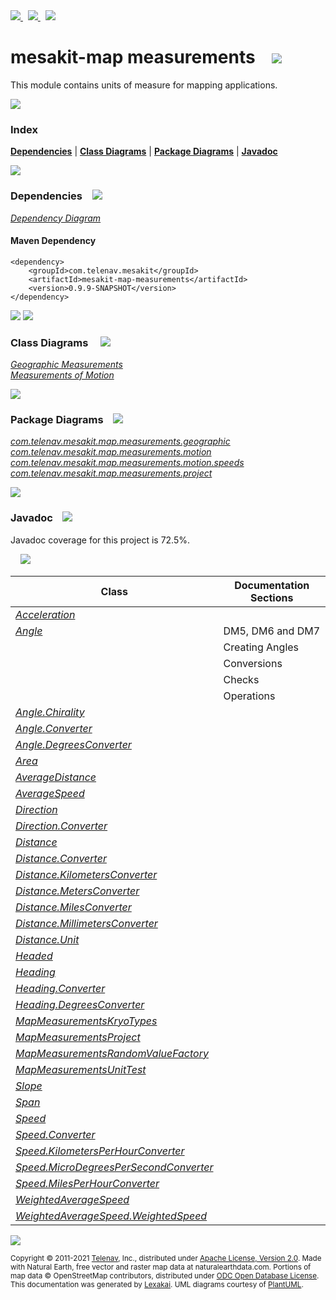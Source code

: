 [//]: # (start-user-text)

<a href="https://www.mesakit.org">
<img src="https://www.kivakit.org/images/web-32.png" srcset="https://www.kivakit.org/images/web-32-2x.png 2x"/>
</a>
&nbsp;
<a href="https://twitter.com/openmesakit">
<img src="https://www.kivakit.org/images/twitter-32.png" srcset="https://www.kivakit.org/images/twitter-32-2x.png 2x"/>
</a>
&nbsp;
<a href="https://mesakit.zulipchat.com">
<img src="https://www.kivakit.org/images/zulip-32.png" srcset="https://www.kivakit.org/images/zulip-32-2x.png 2x"/>
</a>

[//]: # (end-user-text)

# mesakit-map measurements &nbsp;&nbsp; <img src="https://www.mesakit.org/images/ruler-32.png" srcset="https://www.mesakit.org/images/ruler-32-2x.png 2x"/>

This module contains units of measure for mapping applications.

<img src="https://www.kivakit.org/images/horizontal-line-512.png" srcset="https://www.kivakit.org/images/horizontal-line-512-2x.png 2x"/>

### Index

[**Dependencies**](#dependencies) | [**Class Diagrams**](#class-diagrams) | [**Package Diagrams**](#package-diagrams) | [**Javadoc**](#javadoc)

<img src="https://www.kivakit.org/images/horizontal-line-512.png" srcset="https://www.kivakit.org/images/horizontal-line-512-2x.png 2x"/>

### Dependencies <a name="dependencies"></a> &nbsp;&nbsp; <img src="https://www.kivakit.org/images/dependencies-32.png" srcset="https://www.kivakit.org/images/dependencies-32-2x.png 2x"/>

[*Dependency Diagram*](https://www.mesakit.org/lexakai/mesakit/mesakit-map/measurements/documentation/diagrams/dependencies.svg)

#### Maven Dependency

    <dependency>
        <groupId>com.telenav.mesakit</groupId>
        <artifactId>mesakit-map-measurements</artifactId>
        <version>0.9.9-SNAPSHOT</version>
    </dependency>

<img src="https://www.kivakit.org/images/horizontal-line-128.png" srcset="https://www.kivakit.org/images/horizontal-line-128-2x.png 2x"/>

[//]: # (start-user-text)


[//]: # (end-user-text)

<img src="https://www.kivakit.org/images/horizontal-line-128.png" srcset="https://www.kivakit.org/images/horizontal-line-128-2x.png 2x"/>

### Class Diagrams <a name="class-diagrams"></a> &nbsp; &nbsp; <img src="https://www.kivakit.org/images/diagram-40.png" srcset="https://www.kivakit.org/images/diagram-40-2x.png 2x"/>

[*Geographic Measurements*](https://www.mesakit.org/lexakai/mesakit/mesakit-map/measurements/documentation/diagrams/diagram-map-measurement-geographic.svg)  
[*Measurements of Motion*](https://www.mesakit.org/lexakai/mesakit/mesakit-map/measurements/documentation/diagrams/diagram-map-measurement-motion.svg)

<img src="https://www.kivakit.org/images/horizontal-line-128.png" srcset="https://www.kivakit.org/images/horizontal-line-128-2x.png 2x"/>

### Package Diagrams <a name="package-diagrams"></a> &nbsp;&nbsp; <img src="https://www.kivakit.org/images/box-32.png" srcset="https://www.kivakit.org/images/box-32-2x.png 2x"/>

[*com.telenav.mesakit.map.measurements.geographic*](https://www.mesakit.org/lexakai/mesakit/mesakit-map/measurements/documentation/diagrams/com.telenav.mesakit.map.measurements.geographic.svg)  
[*com.telenav.mesakit.map.measurements.motion*](https://www.mesakit.org/lexakai/mesakit/mesakit-map/measurements/documentation/diagrams/com.telenav.mesakit.map.measurements.motion.svg)  
[*com.telenav.mesakit.map.measurements.motion.speeds*](https://www.mesakit.org/lexakai/mesakit/mesakit-map/measurements/documentation/diagrams/com.telenav.mesakit.map.measurements.motion.speeds.svg)  
[*com.telenav.mesakit.map.measurements.project*](https://www.mesakit.org/lexakai/mesakit/mesakit-map/measurements/documentation/diagrams/com.telenav.mesakit.map.measurements.project.svg)

<img src="https://www.kivakit.org/images/horizontal-line-128.png" srcset="https://www.kivakit.org/images/horizontal-line-128-2x.png 2x"/>

### Javadoc <a name="javadoc"></a> &nbsp;&nbsp; <img src="https://www.kivakit.org/images/books-32.png" srcset="https://www.kivakit.org/images/books-32-2x.png 2x"/>

Javadoc coverage for this project is 72.5%.

&nbsp; &nbsp; <img src="https://www.mesakit.org/images/meter-70-96.png" srcset="https://www.mesakit.org/images/meter-70-96-2x.png 2x"/>

| Class | Documentation Sections |
|---|---|
| [*Acceleration*](https://www.mesakit.org/javadoc/mesakit/mesakit.map.measurements/com/telenav/mesakit/map/measurements/motion/Acceleration.html) |  |  
| [*Angle*](https://www.mesakit.org/javadoc/mesakit/mesakit.map.measurements/com/telenav/mesakit/map/measurements/geographic/Angle.html) | DM5, DM6 and DM7 |  
| | Creating Angles |  
| | Conversions |  
| | Checks |  
| | Operations |  
| [*Angle.Chirality*](https://www.mesakit.org/javadoc/mesakit/mesakit.map.measurements/com/telenav/mesakit/map/measurements/geographic/Angle.Chirality.html) |  |  
| [*Angle.Converter*](https://www.mesakit.org/javadoc/mesakit/mesakit.map.measurements/com/telenav/mesakit/map/measurements/geographic/Angle.Converter.html) |  |  
| [*Angle.DegreesConverter*](https://www.mesakit.org/javadoc/mesakit/mesakit.map.measurements/com/telenav/mesakit/map/measurements/geographic/Angle.DegreesConverter.html) |  |  
| [*Area*](https://www.mesakit.org/javadoc/mesakit/mesakit.map.measurements/com/telenav/mesakit/map/measurements/geographic/Area.html) |  |  
| [*AverageDistance*](https://www.mesakit.org/javadoc/mesakit/mesakit.map.measurements/com/telenav/mesakit/map/measurements/geographic/AverageDistance.html) |  |  
| [*AverageSpeed*](https://www.mesakit.org/javadoc/mesakit/mesakit.map.measurements/com/telenav/mesakit/map/measurements/motion/speeds/AverageSpeed.html) |  |  
| [*Direction*](https://www.mesakit.org/javadoc/mesakit/mesakit.map.measurements/com/telenav/mesakit/map/measurements/geographic/Direction.html) |  |  
| [*Direction.Converter*](https://www.mesakit.org/javadoc/mesakit/mesakit.map.measurements/com/telenav/mesakit/map/measurements/geographic/Direction.Converter.html) |  |  
| [*Distance*](https://www.mesakit.org/javadoc/mesakit/mesakit.map.measurements/com/telenav/mesakit/map/measurements/geographic/Distance.html) |  |  
| [*Distance.Converter*](https://www.mesakit.org/javadoc/mesakit/mesakit.map.measurements/com/telenav/mesakit/map/measurements/geographic/Distance.Converter.html) |  |  
| [*Distance.KilometersConverter*](https://www.mesakit.org/javadoc/mesakit/mesakit.map.measurements/com/telenav/mesakit/map/measurements/geographic/Distance.KilometersConverter.html) |  |  
| [*Distance.MetersConverter*](https://www.mesakit.org/javadoc/mesakit/mesakit.map.measurements/com/telenav/mesakit/map/measurements/geographic/Distance.MetersConverter.html) |  |  
| [*Distance.MilesConverter*](https://www.mesakit.org/javadoc/mesakit/mesakit.map.measurements/com/telenav/mesakit/map/measurements/geographic/Distance.MilesConverter.html) |  |  
| [*Distance.MillimetersConverter*](https://www.mesakit.org/javadoc/mesakit/mesakit.map.measurements/com/telenav/mesakit/map/measurements/geographic/Distance.MillimetersConverter.html) |  |  
| [*Distance.Unit*](https://www.mesakit.org/javadoc/mesakit/mesakit.map.measurements/com/telenav/mesakit/map/measurements/geographic/Distance.Unit.html) |  |  
| [*Headed*](https://www.mesakit.org/javadoc/mesakit/mesakit.map.measurements/com/telenav/mesakit/map/measurements/geographic/Headed.html) |  |  
| [*Heading*](https://www.mesakit.org/javadoc/mesakit/mesakit.map.measurements/com/telenav/mesakit/map/measurements/geographic/Heading.html) |  |  
| [*Heading.Converter*](https://www.mesakit.org/javadoc/mesakit/mesakit.map.measurements/com/telenav/mesakit/map/measurements/geographic/Heading.Converter.html) |  |  
| [*Heading.DegreesConverter*](https://www.mesakit.org/javadoc/mesakit/mesakit.map.measurements/com/telenav/mesakit/map/measurements/geographic/Heading.DegreesConverter.html) |  |  
| [*MapMeasurementsKryoTypes*](https://www.mesakit.org/javadoc/mesakit/mesakit.map.measurements/com/telenav/mesakit/map/measurements/project/MapMeasurementsKryoTypes.html) |  |  
| [*MapMeasurementsProject*](https://www.mesakit.org/javadoc/mesakit/mesakit.map.measurements/com/telenav/mesakit/map/measurements/project/MapMeasurementsProject.html) |  |  
| [*MapMeasurementsRandomValueFactory*](https://www.mesakit.org/javadoc/mesakit/mesakit.map.measurements/com/telenav/mesakit/map/measurements/project/MapMeasurementsRandomValueFactory.html) |  |  
| [*MapMeasurementsUnitTest*](https://www.mesakit.org/javadoc/mesakit/mesakit.map.measurements/com/telenav/mesakit/map/measurements/project/MapMeasurementsUnitTest.html) |  |  
| [*Slope*](https://www.mesakit.org/javadoc/mesakit/mesakit.map.measurements/com/telenav/mesakit/map/measurements/geographic/Slope.html) |  |  
| [*Span*](https://www.mesakit.org/javadoc/mesakit/mesakit.map.measurements/com/telenav/mesakit/map/measurements/geographic/Span.html) |  |  
| [*Speed*](https://www.mesakit.org/javadoc/mesakit/mesakit.map.measurements/com/telenav/mesakit/map/measurements/motion/Speed.html) |  |  
| [*Speed.Converter*](https://www.mesakit.org/javadoc/mesakit/mesakit.map.measurements/com/telenav/mesakit/map/measurements/motion/Speed.Converter.html) |  |  
| [*Speed.KilometersPerHourConverter*](https://www.mesakit.org/javadoc/mesakit/mesakit.map.measurements/com/telenav/mesakit/map/measurements/motion/Speed.KilometersPerHourConverter.html) |  |  
| [*Speed.MicroDegreesPerSecondConverter*](https://www.mesakit.org/javadoc/mesakit/mesakit.map.measurements/com/telenav/mesakit/map/measurements/motion/Speed.MicroDegreesPerSecondConverter.html) |  |  
| [*Speed.MilesPerHourConverter*](https://www.mesakit.org/javadoc/mesakit/mesakit.map.measurements/com/telenav/mesakit/map/measurements/motion/Speed.MilesPerHourConverter.html) |  |  
| [*WeightedAverageSpeed*](https://www.mesakit.org/javadoc/mesakit/mesakit.map.measurements/com/telenav/mesakit/map/measurements/motion/speeds/WeightedAverageSpeed.html) |  |  
| [*WeightedAverageSpeed.WeightedSpeed*](https://www.mesakit.org/javadoc/mesakit/mesakit.map.measurements/com/telenav/mesakit/map/measurements/motion/speeds/WeightedAverageSpeed.WeightedSpeed.html) |  |  

[//]: # (start-user-text)


[//]: # (end-user-text)

<img src="https://www.kivakit.org/images/horizontal-line-512.png" srcset="https://www.kivakit.org/images/horizontal-line-512-2x.png 2x"/>

<sub>Copyright &#169; 2011-2021 [Telenav](http://telenav.com), Inc., distributed under [Apache License, Version 2.0](LICENSE). Made with Natural Earth, free vector and raster map data at naturalearthdata.com. Portions of map data &#169; OpenStreetMap contributors, distributed under [ODC Open Database License](legal/OPEN_DATABASE_LICENSE).</sub>  
<sub>This documentation was generated by [Lexakai](https://github.com/Telenav/lexakai). UML diagrams courtesy of [PlantUML](http://plantuml.com).</sub>

